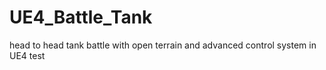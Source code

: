 # UE4_Battle_Tank
head to head tank battle with open terrain and advanced control system in UE4
test
